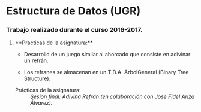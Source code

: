 # Estructura de Datos (UGR)
### Trabajo realizado durante el curso 2016-2017.

<ol>
<li><p> **Prácticas de la asignatura:** </p></li>
<ul>
<li><p>Desarrollo de un juego similar al ahorcado que consiste en adivinar un refrán.</p></li>
<li><p>Los refranes se almacenan en un T.D.A. ÁrbolGeneral (Binary Tree Structure).</p></li>
</ul>

<dl>
  <dt>Prácticas de la asignatura:</dt>
  <dd><em>Sesión final: Adivina Refrán (en colaboración con José Fidel Ariza Álvarez).</em></dd>
</dl>
